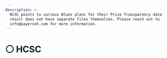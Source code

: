 ```yaml
---
description: >-
  HCSC points to various Blues plans for their Price Transparency data and as a
  result does not have separate files themselves. Please reach out to
  info@payerset.com for more information.
---
```


# ⚪ HCSC

